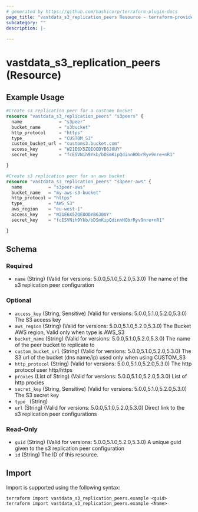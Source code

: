 ```yaml
---
# generated by https://github.com/hashicorp/terraform-plugin-docs
page_title: "vastdata_s3_replication_peers Resource - terraform-provider-vastdata"
subcategory: ""
description: |-
  
---
```


# vastdata_s3_replication_peers (Resource)



## Example Usage

```terraform
#Create s3 replication peer for a custome bucket
resource "vastdata_s3_replication_peers" "s3peers" {
  name              = "s3peer"
  bucket_name       = "s3bucket"
  http_protocol     = "https"
  type_             = "CUSTOM_S3"
  custom_bucket_url = "customs3.bucket.com"
  access_key        = "W21E6X5ZQEOODYB6J0UY"
  secret_key        = "fcESVNih9Ykb/bDSmKipQdinnHObrRyv9nre+nR1"

}

#Create s3 replication peer for an aws bucket
resource "vastdata_s3_replication_peers" "s3peer-aws" {
  name          = "s3peer-aws"
  bucket_name   = "my-aws-s3-bucket"
  http_protocol = "https"
  type_         = "AWS_S3"
  aws_region    = "eu-west-1"
  access_key    = "W21E6X5ZQEOODYB6J0UY"
  secret_key    = "fcESVNih9Ykb/bDSmKipQdinnHObrRyv9nre+nR1"

}
```

<!-- schema generated by tfplugindocs -->
## Schema

### Required

- `name` (String) (Valid for versions: 5.0.0,5.1.0,5.2.0,5.3.0) The name of the s3 replication peer configuration

### Optional

- `access_key` (String, Sensitive) (Valid for versions: 5.0.0,5.1.0,5.2.0,5.3.0) The S3 access key
- `aws_region` (String) (Valid for versions: 5.0.0,5.1.0,5.2.0,5.3.0) The Bucket AWS region, Valid only when type is AWS_S3
- `bucket_name` (String) (Valid for versions: 5.0.0,5.1.0,5.2.0,5.3.0) The name of the peer bucket to replicate to
- `custom_bucket_url` (String) (Valid for versions: 5.0.0,5.1.0,5.2.0,5.3.0) The S3 url of the bucket (dns name/ip) used only when using CUSTOM_S3
- `http_protocol` (String) (Valid for versions: 5.0.0,5.1.0,5.2.0,5.3.0) The http protocol user http/https
- `proxies` (List of String) (Valid for versions: 5.0.0,5.1.0,5.2.0,5.3.0) List of http procies
- `secret_key` (String, Sensitive) (Valid for versions: 5.0.0,5.1.0,5.2.0,5.3.0) The S3 secret key
- `type_` (String)
- `url` (String) (Valid for versions: 5.0.0,5.1.0,5.2.0,5.3.0) Direct link to the s3 replication peer configurations

### Read-Only

- `guid` (String) (Valid for versions: 5.0.0,5.1.0,5.2.0,5.3.0) A unique guid given to the s3 replication peer configuration
- `id` (String) The ID of this resource.

## Import

Import is supported using the following syntax:

```shell
terraform import vastdata_s3_replication_peers.example <guid>
terraform import vastdata_s3_replication_peers.example <Name>
```
